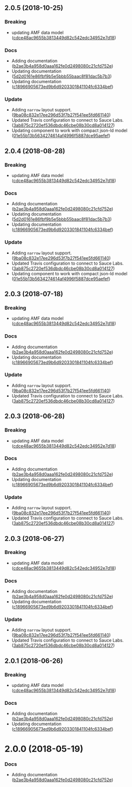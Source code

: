 <a name="2.0.5"></a>
## 2.0.5 (2018-10-25)


### Breaking

* updating AMF data model ([cdce48ac9655b3813449d82c542edc34952e7d18](https://github.com/advanced-rest-client/api-security-documentation/commit/cdce48ac9655b3813449d82c542edc34952e7d18))

### Docs

* Adding documentation ([b2ae3b4a958d0aaa162fe0d2498080c21cfd752e](https://github.com/advanced-rest-client/api-security-documentation/commit/b2ae3b4a958d0aaa162fe0d2498080c21cfd752e))
* Updating documentation ([5d2d0161e86fbf9b5e5bbb55baac8f81dac5b7b3](https://github.com/advanced-rest-client/api-security-documentation/commit/5d2d0161e86fbf9b5e5bbb55baac8f81dac5b7b3))
* Updating documentation ([c18966905673ed9b6d9203301841104fc6334bef](https://github.com/advanced-rest-client/api-security-documentation/commit/c18966905673ed9b6d9203301841104fc6334bef))

### Update

* Adding `narrow` layout support. ([9ba08c832e17ee296d53f7b27f541ee5fd661140](https://github.com/advanced-rest-client/api-security-documentation/commit/9ba08c832e17ee296d53f7b27f541ee5fd661140))
* Updated Travis configuration to connect to Sauce Labs. ([3ab875c2720ef536dbdc46cbe08b30cd8a014127](https://github.com/advanced-rest-client/api-security-documentation/commit/3ab875c2720ef536dbdc46cbe08b30cd8a014127))
* Updating component to work with compact json-ld model ([01e55b13b5634274614af4996f5887dce95aefef](https://github.com/advanced-rest-client/api-security-documentation/commit/01e55b13b5634274614af4996f5887dce95aefef))



<a name="2.0.4"></a>
## 2.0.4 (2018-08-28)


### Breaking

* updating AMF data model ([cdce48ac9655b3813449d82c542edc34952e7d18](https://github.com/advanced-rest-client/api-security-documentation/commit/cdce48ac9655b3813449d82c542edc34952e7d18))

### Docs

* Adding documentation ([b2ae3b4a958d0aaa162fe0d2498080c21cfd752e](https://github.com/advanced-rest-client/api-security-documentation/commit/b2ae3b4a958d0aaa162fe0d2498080c21cfd752e))
* Updating documentation ([5d2d0161e86fbf9b5e5bbb55baac8f81dac5b7b3](https://github.com/advanced-rest-client/api-security-documentation/commit/5d2d0161e86fbf9b5e5bbb55baac8f81dac5b7b3))
* Updating documentation ([c18966905673ed9b6d9203301841104fc6334bef](https://github.com/advanced-rest-client/api-security-documentation/commit/c18966905673ed9b6d9203301841104fc6334bef))

### Update

* Adding `narrow` layout support. ([9ba08c832e17ee296d53f7b27f541ee5fd661140](https://github.com/advanced-rest-client/api-security-documentation/commit/9ba08c832e17ee296d53f7b27f541ee5fd661140))
* Updated Travis configuration to connect to Sauce Labs. ([3ab875c2720ef536dbdc46cbe08b30cd8a014127](https://github.com/advanced-rest-client/api-security-documentation/commit/3ab875c2720ef536dbdc46cbe08b30cd8a014127))
* Updating component to work with compact json-ld model ([01e55b13b5634274614af4996f5887dce95aefef](https://github.com/advanced-rest-client/api-security-documentation/commit/01e55b13b5634274614af4996f5887dce95aefef))



<a name="2.0.3"></a>
## 2.0.3 (2018-07-18)


### Breaking

* updating AMF data model ([cdce48ac9655b3813449d82c542edc34952e7d18](https://github.com/advanced-rest-client/api-security-documentation/commit/cdce48ac9655b3813449d82c542edc34952e7d18))

### Docs

* Adding documentation ([b2ae3b4a958d0aaa162fe0d2498080c21cfd752e](https://github.com/advanced-rest-client/api-security-documentation/commit/b2ae3b4a958d0aaa162fe0d2498080c21cfd752e))
* Updating documentation ([c18966905673ed9b6d9203301841104fc6334bef](https://github.com/advanced-rest-client/api-security-documentation/commit/c18966905673ed9b6d9203301841104fc6334bef))

### Update

* Adding `narrow` layout support. ([9ba08c832e17ee296d53f7b27f541ee5fd661140](https://github.com/advanced-rest-client/api-security-documentation/commit/9ba08c832e17ee296d53f7b27f541ee5fd661140))
* Updated Travis configuration to connect to Sauce Labs. ([3ab875c2720ef536dbdc46cbe08b30cd8a014127](https://github.com/advanced-rest-client/api-security-documentation/commit/3ab875c2720ef536dbdc46cbe08b30cd8a014127))



<a name="2.0.3"></a>
## 2.0.3 (2018-06-28)


### Breaking

* updating AMF data model ([cdce48ac9655b3813449d82c542edc34952e7d18](https://github.com/advanced-rest-client/api-security-documentation/commit/cdce48ac9655b3813449d82c542edc34952e7d18))

### Docs

* Adding documentation ([b2ae3b4a958d0aaa162fe0d2498080c21cfd752e](https://github.com/advanced-rest-client/api-security-documentation/commit/b2ae3b4a958d0aaa162fe0d2498080c21cfd752e))
* Updating documentation ([c18966905673ed9b6d9203301841104fc6334bef](https://github.com/advanced-rest-client/api-security-documentation/commit/c18966905673ed9b6d9203301841104fc6334bef))

### Update

* Adding `narrow` layout support. ([9ba08c832e17ee296d53f7b27f541ee5fd661140](https://github.com/advanced-rest-client/api-security-documentation/commit/9ba08c832e17ee296d53f7b27f541ee5fd661140))
* Updated Travis configuration to connect to Sauce Labs. ([3ab875c2720ef536dbdc46cbe08b30cd8a014127](https://github.com/advanced-rest-client/api-security-documentation/commit/3ab875c2720ef536dbdc46cbe08b30cd8a014127))



## 2.0.3 (2018-06-27)


### Breaking

* updating AMF data model ([cdce48ac9655b3813449d82c542edc34952e7d18](https://github.com/advanced-rest-client/api-security-documentation/commit/cdce48ac9655b3813449d82c542edc34952e7d18))

### Docs

* Adding documentation ([b2ae3b4a958d0aaa162fe0d2498080c21cfd752e](https://github.com/advanced-rest-client/api-security-documentation/commit/b2ae3b4a958d0aaa162fe0d2498080c21cfd752e))
* Updating documentation ([c18966905673ed9b6d9203301841104fc6334bef](https://github.com/advanced-rest-client/api-security-documentation/commit/c18966905673ed9b6d9203301841104fc6334bef))

### Update

* Adding `narrow` layout support. ([9ba08c832e17ee296d53f7b27f541ee5fd661140](https://github.com/advanced-rest-client/api-security-documentation/commit/9ba08c832e17ee296d53f7b27f541ee5fd661140))
* Updated Travis configuration to connect to Sauce Labs. ([3ab875c2720ef536dbdc46cbe08b30cd8a014127](https://github.com/advanced-rest-client/api-security-documentation/commit/3ab875c2720ef536dbdc46cbe08b30cd8a014127))



<a name="2.0.1"></a>
## 2.0.1 (2018-06-26)


### Breaking

* updating AMF data model ([cdce48ac9655b3813449d82c542edc34952e7d18](https://github.com/advanced-rest-client/api-security-documentation/commit/cdce48ac9655b3813449d82c542edc34952e7d18))

### Docs

* Adding documentation ([b2ae3b4a958d0aaa162fe0d2498080c21cfd752e](https://github.com/advanced-rest-client/api-security-documentation/commit/b2ae3b4a958d0aaa162fe0d2498080c21cfd752e))
* Updating documentation ([c18966905673ed9b6d9203301841104fc6334bef](https://github.com/advanced-rest-client/api-security-documentation/commit/c18966905673ed9b6d9203301841104fc6334bef))



<a name="2.0.0"></a>
# 2.0.0 (2018-05-19)


### Docs

* Adding documentation ([b2ae3b4a958d0aaa162fe0d2498080c21cfd752e](https://github.com/advanced-rest-client/api-security-documentation/commit/b2ae3b4a958d0aaa162fe0d2498080c21cfd752e))



